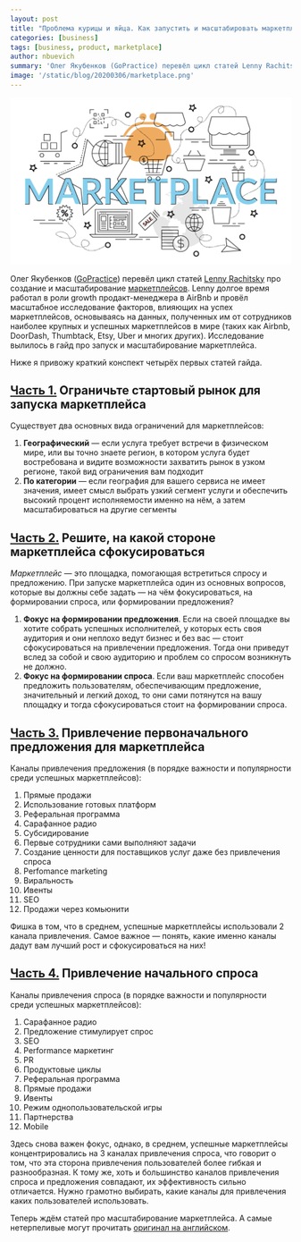 ```yaml
---
layout: post
title: "Проблема курицы и яйца. Как запустить и масштабировать маркетплейс"
categories: [business]
tags: [business, product, marketplace]
author: nbuevich
summary: 'Олег Якубенков (GoPractice) перевёл цикл статей Lenny Rachitsky про создание и масштабирование маркетплейсов. Lenny долгое время работал в роли growth продакт-менеджера в AirBnb и провёл масштабное исследование факторов, влияющих на успех маркетплейсов, основываясь на данных, полученных им от сотрудников наиболее крупных и успешных маркетплейсов в мире (таких как Airbnb, DoorDash, Thumbtack, Etsy, Uber и многих других). Исследование вылилось в гайд про запуск и масштабирование маркетплейса. Ниже я привожу краткий конспект четырёх первых статей гайда.'
image: '/static/blog/20200306/marketplace.png'
---
```


<img src="/static/blog/20200306/marketplace.png" alt="Marketplace">  

Олег Якубенков (<a href="https://gopractice.ru/">GoPractice</a>) перевёл цикл статей <a href="https://www.linkedin.com/in/lennyrachitsky/">Lenny Rachitsky</a> про создание и масштабирование <a href="https://www.lennyrachitsky.com/p/how-to-kickstart-and-scale-a-marketplace-9ee">маркетплейсов</a>. Lenny долгое время работал в роли growth продакт-менеджера в AirBnb и провёл масштабное исследование факторов, влияющих на успех маркетплейсов, основываясь на данных, полученных им от сотрудников наиболее крупных и успешных маркетплейсов в мире (таких как Airbnb, DoorDash, Thumbtack, Etsy, Uber и многих других). Исследование вылилось в гайд про запуск и масштабирование маркетплейса.  

Ниже я привожу краткий конспект четырёх первых статей гайда.  

## <a href="https://gopractice.ru/build-grow-marketplace-chicken-and-egg-problem-part1/">Часть 1.</a> Ограничьте стартовый рынок для запуска маркетплейса ##  

Существует два основных вида ограничений для маркетплейсов:  

<ol>
    <li><b>Географический</b> — если услуга требует встречи в физическом мире, или вы точно знаете регион, в котором услуга будет востребована и видите возможности захватить рынок в узком регионе, такой вид ограничения вам подходит</li>
    <li><b>По категории</b> — если география для вашего сервиса не имеет значения, имеет смысл выбрать узкий сегмент услуги и обеспечить высокий процент исполняемости именно на нём, а затем масштабироваться на другие сегменты</li>
</ol>  

## <a href="https://gopractice.ru/build-grow-marketplace-supply-demand/">Часть 2.</a> Решите, на какой стороне маркетплейса сфокусироваться ##  

<i>Маркетплейс</i> — это площадка, помогающая встретиться спросу и предложению. При запуске маркетплейса один из основных вопросов, которые вы должны себе задать — на чём фокусироваться, на формировании спроса, или формировании предложения?  

<ol>
    <li><b>Фокус на формировании предложения</b>. Если на своей площадке вы хотите собрать успешных исполнителей, у которых есть своя аудитория и они неплохо ведут бизнес и без вас — стоит сфокусироваться на привлечении предложения. Тогда они приведут вслед за собой и свою аудиторию и проблем со спросом возникнуть не должно.</li>
    <li><b>Фокус на формировании спроса</b>. Если ваш маркетплейс способен предложить пользователям, обеспечивающим предложение, значительный и легкий доход, то они сами потянутся на вашу площадку и тогда сфокусироваться стоит на формировании спроса.</li>
</ol>  

## <a href="https://gopractice.ru/build-grow-marketplace-drive-initial-supply/">Часть 3.</a> Привлечение первоначального предложения для маркетплейса ##  

Каналы привлечения предложения (в порядке важности и популярности среди успешных маркетплейсов):  

<ol>
    <li>Прямые продажи</li>
    <li>Использование готовых платформ</li>
    <li>Реферальная программа</li>
    <li>Сарафанное радио</li>
    <li>Субсидирование</li>
    <li>Первые сотрудники сами выполняют задачи</li>
    <li>Создание ценности для поставщиков услуг даже без привлечения спроса</li>
    <li>Perfomance marketing</li>
    <li>Виральность</li>
    <li>Ивенты</li>
    <li>SEO</li>
    <li>Продажи через комьюнити</li>
</ol>  

Фишка в том, что в среднем, успешные маркетплейсы использовали 2 канала привлечения. Самое важное — понять, какие именно каналы дадут вам лучший рост и сфокусироваться на них!  

## <a href="https://gopractice.ru/build-grow-marketplace-drive-initial-demand/">Часть 4.</a> Привлечение начального спроса ##  

Каналы привлечения спроса (в порядке важности и популярности среди успешных маркетплейсов):

<ol>
    <li>Сарафанное радио</li>
    <li>Предложение стимулирует спрос</li>
    <li>SEO</li>
    <li>Performance маркетинг</li>
    <li>PR</li>
    <li>Продуктовые циклы</li>
    <li>Реферальная программа</li>
    <li>Прямые продажи</li>
    <li>Ивенты</li>
    <li>Режим однопользовательской игры</li>
    <li>Партнерства</li>
    <li>Mobile</li>
</ol>  

Здесь снова важен фокус, однако, в среднем, успешные маркетплейсы концентрировались на 3 каналах привлечения спроса, что говорит о том, что эта сторона привлечения пользователей более гибкая и разнообразная. К тому же, хоть и большинство каналов привлечения спроса и предложения совпадают, их эффективность сильно отличается. Нужно грамотно выбирать, какие каналы для привлечения каких пользователей использовать.  

Теперь ждём статей про масштабирование маркетплейса. А самые нетерпеливые могут прочитать <a href="https://www.lennyrachitsky.com/p/how-to-know-if-youre-supply-or-demand">оригинал на английском</a>.
